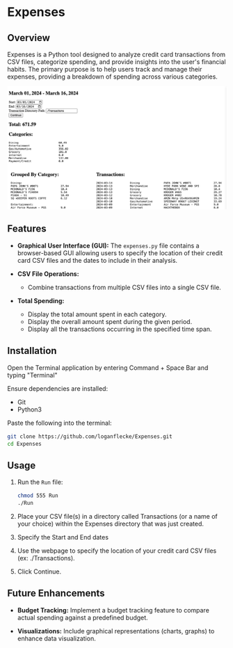 # Expenses

## Overview

Expenses is a Python tool designed to analyze credit card transactions from CSV files, categorize spending, and provide insights into the user's financial habits. The primary purpose is to help users track and manage their expenses, providing a breakdown of spending across various categories.

![Web Interface](web_interface.png)

## Features

- **Graphical User Interface (GUI):** The `expenses.py` file contains a browser-based GUI allowing users to specify the location of their credit card CSV files and the dates to include in their analysis.

- **CSV File Operations:**
  - Combine transactions from multiple CSV files into a single CSV file.

- **Total Spending:**
  - Display the total amount spent in each category.
  - Display the overall amount spent during the given period.
  - Display all the transactions occurring in the specified time span.

## Installation

Open the Terminal application by entering Command + Space Bar and typing "Terminal"

Ensure dependencies are installed:
  - Git
  - Python3

Paste the following into the terminal:

   ```bash
   git clone https://github.com/loganflecke/Expenses.git
   cd Expenses
   ```

## Usage

1. Run the `Run` file:

   ```bash
   chmod 555 Run
   ./Run
   ```

2. Place your CSV file(s) in a directory called Transactions (or a name of your choice) within the Expenses directory that was just created.
3. Specify the Start and End dates

4. Use the webpage to specify the location of your credit card CSV files (ex: ./Transactions).

6. Click Continue.

## Future Enhancements

- **Budget Tracking:** Implement a budget tracking feature to compare actual spending against a predefined budget.

- **Visualizations:** Include graphical representations (charts, graphs) to enhance data visualization.

